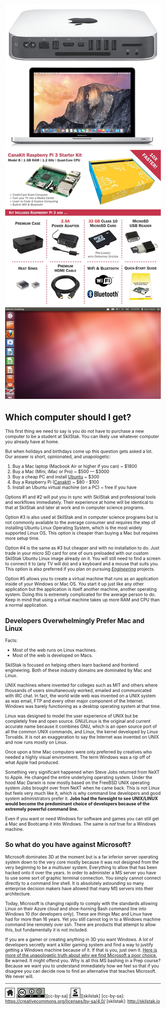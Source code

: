 ![mini](/assets/apple-mini.jpg)
![macbook](/assets/macbookpro.jpeg)
![cana](/assets/canakit.jpg)
![ubuntu](/assets/ubuntu.png)

# Which computer should I get?

This first thing we need to say is you do not have to purchase a new
computer to be a student at SkilStak. You can likely use whatever
computer you already have at home. 

But when holidays and birthdays come up this question gets asked a lot.
Our answer is short, opinionated, and unapologetic:

1. Buy a Mac laptop (Macbook Air or higher if you can) ~ $1800
2. Buy a Mac (Mini, iMac or Pro) ~ $500 — $3000
3. Buy a cheap PC and install [Ubuntu](http://ubuntu.com) ~ $300
4. Buy a Raspberry Pi ([Canakit][]) ~ $80 - $100
5. Install an Ubuntu virtual machine (on a PC) ~ free if you have

[Canakit]: https://amzn.com/B01C6Q2GSY

Options #1 and #2 will put you in sync with SkilStak and professional
tools and workflows immediately. Their experience at home will be
identical to that at SkilStak and later at work and in computer
science programs.

Option #3 is also used at SkilStak and in computer science programs
but is not commonly available to the average consumer and requires
the step of installing Ubuntu Linux Operating System, which is the
most widely supported Linux OS. This option is cheaper than buying
a Mac but requires more setup time.

Option #4 is the same as #3 but cheaper and with no installation to
do. Just trade in your micro SD card for one of ours preloaded with
our custom SkilStak Ubuntu Linux image already on it. You will still
need to find a screen to connect it to (any TV will do) and a keyboard
and a mouse that suits you. This option is also preferred if you plan
on pursuing [*Engineering*](http://eng.skilstak.io) projects.

Option #5 allows you to create a virtual machine that runs as an
application inside of your Windows or Mac OS. You start it up just
like any other application but the application is itself another
machine, another operating system. Doing this is extremely complicated
for the average person to do. Keep in mind that using a virtual
machine takes up more RAM and CPU than a normal application.

## Developers Overwhelmingly Prefer Mac and Linux

Facts:

* Most of the web runs on Linux machines.
* Most of the web is developed on Macs.

SkilStak is focused on helping others learn backend and frontend
engineering. Both of these industry domains are dominated by Mac and
Linux. 

UNIX machines where invented for colleges such as MIT and others
where thousands of users simultaneously worked, emailed and
communicated with IRC chat. In fact, the world wide web was invented
on a UNIX system as was email, FTP and every other major component of
the Internet. Windows was barely functioning as a desktop operating
system at that time.

Linux was designed to model the user experience of UNIX but be
completely free and open source. GNU/Linux is the original and
current accurate name because it combines GNU, which is an open
source port of all the common UNIX commands, and Linux, the kernel
developed by Linux Torvalds. It is not an exaggeration to say the
Internet was invented on UNIX and now runs mostly on Linux.

Once upon a time Mac computers were only preferred by creatives who
needed a highly visual environment. The term Windows was a rip off of
what Apple had produced. 

Something very significant happened when Steve Jobs returned from
NeXT to Apple. He changed the entire underlying operating system.
Under the hood Mac Darwin is now mostly based on the FreeBSD UNIX
operating system Jobs brought over from NeXT when he came back.
This is not Linux but feels very much like it, which is why command
line developers and good system administrators prefer it. **Jobs had the
foresight to see UNIX/LINUX would become the predominant choice of
developers because of the extremely powerful command line.**

Even if you want or need Windows for software and games you can still
get a Mac and Bootcamp it into Windows. The same is *not* true for
a Windows machine.

## So what do you have against Microsoft?

Microsoft dominates 3D at the moment but is a far inferior server
operating system down to the very core mostly because it was not
designed from the very beginning to be a multiuser system. Everything
to allow that has been hacked onto it over the years. In order to
administer a MS server you have to use some sort of graphic terminal
connection. You simply cannot connect directly to a command line
shell. It is absolutely astounding so many enterprise decision makers
have allowed that many MS servers into their architecture.

Today, Microsoft is changing rapidly to comply with the standards
allowing Linux on their Azure cloud and shoe-horning Bash command
line into Windows 10 (for developers only). These are things Mac
and Linux have had for more than 16 years. Yet you still cannot log in
to a Windows machine command line remotely over ssh. There are
products that attempt to allow this, but fundamentally it is not
included.

If you are a gamer or creating anything in 3D you want Windows. A
lot of developers secretly want a killer gaming system and find a
way to justify getting a Windows machine because of it. If that is
you, just own it. [Here is more of the unapologetic truth about why
we find Microsoft a poor
choice.](https://github.com/skilstak/faq/blob/gh-pages/microsoft.md) Be
warned. It might offend you. Why is all this MS bashing in a Prep
course? Because we want you to understand immediately how we feel
so that if you disagree you can decide now to find an alternative
that teaches Microsoft. We never will.

---
[![home](/assets/home-bw.png)](/README.md)
[![cc-by-sa](/assets/cc-by-sa.png)][cc-by-sa]
[![skilstak](/assets/skilstak-logo-bw.png)][skilstak]
[cc-by-sa]: https://creativecommons.org/licenses/by-sa/4.0/
[skilstak]: http://skilstak.io

